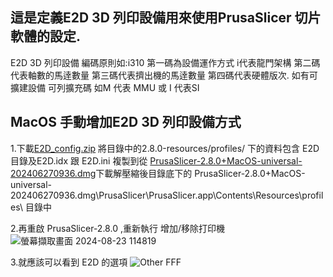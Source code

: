 這是定義E2D 3D 列印設備用來使用PrusaSlicer 切片軟體的設定.
---
E2D 3D 列印設備 編碼原則如:i310 第一碼為設備運作方式 i代表龍門架構 第二碼代表軸數的馬逹數量 第三碼代表擠出機的馬逹數量 第四碼代表硬體版次.
如有可擴建設備 可列擴充碼 如M 代表 MMU 或 I 代表SI 

MacOS 手動增加E2D 3D 列印設備方式
---
1.下載[E2D_config.zip](https://github.com/Engineer2Designer/PrusaSlicer/archive/refs/heads/E2D_Config.zip) 將目錄中的2.8.0-resources/profiles/ 下的資料包含 E2D目錄及E2D.idx 跟 E2D.ini 複製到從 [PrusaSlicer-2.8.0+MacOS-universal-202406270936.dmg](https://github.com/prusa3d/PrusaSlicer/releases/download/version_2.8.0/PrusaSlicer-2.8.0+MacOS-universal-202406270936.dmg)下載解壓縮後目錄底下的 PrusaSlicer-2.8.0+MacOS-universal-202406270936.dmg\PrusaSlicer\PrusaSlicer.app\Contents\Resources\profiles\ 目錄中

2.再重啟 PrusaSlicer-2.8.0 ,重新執行 增加/移除打印機
![螢幕擷取畫面 2024-08-23 114819](https://github.com/user-attachments/assets/30fd6a91-1fa6-4e1f-9db9-8ce423409e26)

3.就應該可以看到 E2D 的選項 
![Other FFF](https://github.com/user-attachments/assets/1def8df6-4b5a-4dd1-b84c-8b1431b35639)
